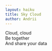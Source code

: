 ```yaml
---
layout: haiku
title: Sky Cloud
author: Andrii
---
```


Cloud, cloud <br>
Be together <br>
And share your data <br>
